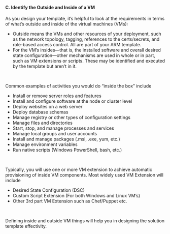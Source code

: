 <br><h4><b>C. Identify the Outside and Inside of a VM</b></h4>
<font style="segoe ui">
<p>As you  design your template, it&rsquo;s helpful to look at the requirements in terms of  what&rsquo;s outside and inside of the virtual machines (VMs): </p>
<ul>
  <li>Outside  means the VMs and other resources of your deployment, such as the network  topology, tagging, references to the certs/secrets, and role-based access control.  All are part of your ARM template. </li>
  <li>For the  VM&rsquo;s insides&mdash;that is, the installed software and overall desired state  configuration&mdash;other mechanisms are used in whole or in part, such as VM  extensions or scripts. These may be identified and executed by the template but  aren&rsquo;t in it.</li>
</ul><br>
<p>Common  examples of activities you would do &ldquo;inside the box&rdquo; include </p>
<ul>
  <li>Install or remove server roles and features</li>
  <li>Install and configure software at the node or  cluster level</li>
  <li>Deploy websites on a web server</li>
  <li>Deploy database schemas</li>
  <li>Manage registry or other types of  configuration settings</li>
  <li>Manage files and directories</li>
  <li>Start, stop, and manage processes and  services</li>
  <li>Manage local groups and user accounts</li>
  <li>Install and manage packages (.msi, .exe, yum,  etc.)</li>
  <li>Manage environment variables</li>
  <li>Run native scripts (Windows PowerShell, bash,  etc.)</li>
</ul><br>
<p>Typically,  you will use one or more VM extension to achieve automatic  provisioning of inside VM components. Most widely used VM Extension will  include</p>
<ul>
  <li>Desired State Configuration (DSC)</li>
  <li>Custom Script Extension (For both Windows and  Linux VM&rsquo;s)</li>
  <li>Other 3rd part VM Extension such as  Chef/Puppet etc.</li>
</ul><br>
<p>Defining inside and outside VM things will help you in  designing the solution template effectivity.</p></font>
